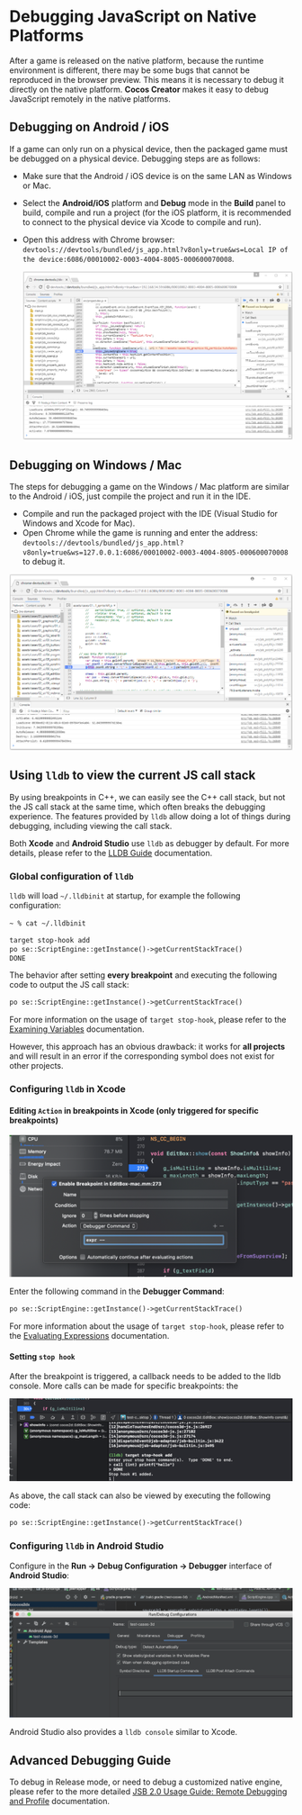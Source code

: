 # Debugging JavaScript on Native Platforms

After a game is released on the native platform, because the runtime environment is different, there may be some bugs that cannot be reproduced in the browser preview. This means it is necessary to debug it directly on the native platform. **Cocos Creator** makes it easy to debug JavaScript remotely in the native platforms.

## Debugging on Android / iOS

If a game can only run on a physical device, then the packaged game must be debugged on a physical device. Debugging steps are as follows:

- Make sure that the Android / iOS device is on the same LAN as Windows or Mac.
- Select the **Android/iOS** platform and **Debug** mode in the **Build** panel to build, compile and run a project (for the iOS platform, it is recommended to connect to the physical device via Xcode to compile and run).
- Open this address with Chrome browser: `devtools://devtools/bundled/js_app.html?v8only=true&ws=Local IP of the device:6086/00010002-0003-4004-8005-000600070008`.

  ![v8-android-debug](debug-jsb/v8-android-debug.png)

## Debugging on Windows / Mac

The steps for debugging a game on the Windows / Mac platform are similar to the Android / iOS, just compile the project and run it in the IDE.

- Compile and run the packaged project with the IDE (Visual Studio for Windows and Xcode for Mac).
- Open Chrome while the game is running and enter the address: `devtools://devtools/bundled/js_app.html?v8only=true&ws=127.0.0.1:6086/00010002-0003-4004-8005-000600070008` to debug it.

 ![v8-win32-debug](debug-jsb/v8-win32-debug.png)

## Using `lldb` to view the current JS call stack

By using breakpoints in C++, we can easily see the C++ call stack, but not the JS call stack at the same time, which often breaks the debugging experience. The features provided by `lldb` allow doing a lot of things during debugging, including viewing the call stack.

Both **Xcode** and **Android Studio** use `lldb` as debugger by default. For more details, please refer to the [LLDB Guide](https://lldb.llvm.org/use/tutorial.html) documentation.

### Global configuration of `lldb`

`lldb` will load `~/.lldbinit` at startup, for example the following configuration:

`~ % cat ~/.lldbinit`

```
target stop-hook add 
po se::ScriptEngine::getInstance()->getCurrentStackTrace()
DONE
```

The behavior after setting **every breakpoint** and executing the following code to output the JS call stack:

```txt
po se::ScriptEngine::getInstance()->getCurrentStackTrace()
```

For more information on the usage of `target stop-hook`, please refer to the [Examining Variables](https://lldb.llvm.org/use/map.html#examining-variables) documentation.

However, this approach has an obvious drawback: it works for **all projects** and will result in an error if the corresponding symbol does not exist for other projects.

### Configuring `lldb` in Xcode

#### Editing `Action` in breakpoints in Xcode (only triggered for specific breakpoints)

![xcode-brk-point-action](debug-jsb/xcode-brk-point-action.png)

Enter the following command in the **Debugger Command**:

```txt
po se::ScriptEngine::getInstance()->getCurrentStackTrace()
```

For more information about the usage of `target stop-hook`, please refer to the [Evaluating Expressions](https://lldb.llvm.org/use/map.html#evaluating-expressions) documentation.

#### Setting `stop hook`

After the breakpoint is triggered, a callback needs to be added to the lldb console. More calls can be made for specific breakpoints: the

![xcode-brk-point-lldb](debug-jsb/xcode-brk-point-lldb.png)

As above, the call stack can also be viewed by executing the following code:

```txt
po se::ScriptEngine::getInstance()->getCurrentStackTrace()
```

### Configuring `lldb` in Android Studio

Configure in the **Run -> Debug Configuration -> Debugger** interface of **Android Studio**:

![as-brk-point-action](debug-jsb/as-brk-point-action.png)

Android Studio also provides a `lldb console` similar to Xcode.

## Advanced Debugging Guide

To debug in Release mode, or need to debug a customized native engine, please refer to the more detailed [JSB 2.0 Usage Guide: Remote Debugging and Profile](../../advanced-topics/JSB2.0-learning.md) documentation.
